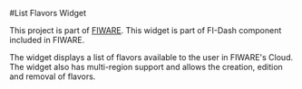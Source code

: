 #List Flavors Widget

This project is part of [FIWARE](https://www.fiware.org/). This widget is part of FI-Dash component included in FIWARE.

The widget displays a list of flavors available to the user in FIWARE's Cloud. The widget also has multi-region support and allows the creation, edition and removal of flavors.